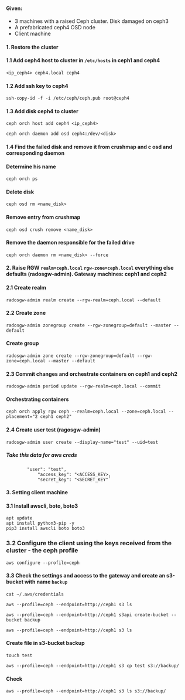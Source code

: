 #### Given:
- 3 machines with a raised Ceph cluster. Disk damaged on ceph3
- A prefabricated ceph4 OSD node
- Client machine

#### 1. Restore the cluster
#### 1.1 Add ceph4 host to cluster in `/etc/hosts` in ceph1 and ceph4

`<ip_ceph4> ceph4.local ceph4`

#### 1.2 Add ssh key to ceph4

`ssh-copy-id -f -i /etc/ceph/ceph.pub root@ceph4`

#### 1.3 Add disk ceph4 to cluster

`ceph orch host add ceph4 <ip_ceph4>`

`ceph orch daemon add osd ceph4:/dev/<disk>`

#### 1.4 Find the failed disk and remove it from crushmap and c osd and corresponding daemon

#### Determine his name

`ceph orch ps`

#### Delete disk

`ceph osd rm <name_disk>`

#### Remove entry from crushmap

`ceph osd crush remove <name_disk>`

#### Remove the daemon responsible for the failed drive

`ceph orch daemon rm <name_disk> --force`

#### 2. Raise RGW `realm=ceph.local` `rgw-zone=ceph.local` everything else defaults (radosgw-admin). Gateway machines: ceph1 and ceph2

#### 2.1 Create realm

`radosgw-admin realm create --rgw-realm=ceph.local --default`

#### 2.2 Create zone

`radosgw-admin zonegroup create --rgw-zonegroup=default --master --default`

#### Create group

`radosgw-admin zone create --rgw-zonegroup=default --rgw-zone=ceph.local --master --default`

#### 2.3 Commit changes and orchestrate containers on ceph1 and ceph2

`radosgw-admin period update --rgw-realm=ceph.local --commit`

#### Orchestrating containers

`ceph orch apply rgw ceph --realm=ceph.local --zone=ceph.local --placement="2 ceph1 ceph2"`

#### 2.4 Create user test (ragosgw-admin)

`radosgw-admin user create --display-name="test" --uid=test`

##### *Take this data for aws creds*

```
	    "user": "test",
            "access_key": "<ACCESS_KEY>,
            "secret_key": "<SECRET_KEY"`
```            

#### 3. Setting client machine

#### 3.1 Install awscli, boto, boto3

```
apt update
apt install python3-pip -y
pip3 install awscli boto boto3
```
### 3.2 Configure the client using the keys received from the cluster - the ceph profile

`aws configure --profile=ceph`

#### 3.3 Check the settings and access to the gateway and create an s3-bucket  with name `backup`

`cat ~/.aws/credentials`

`aws --profile=ceph --endpoint=http://ceph1 s3 ls`

`aws --profile=ceph --endpoint=http://ceph1 s3api create-bucket --bucket backup`

`aws --profile=ceph --endpoint=http://ceph1 s3 ls`

#### Create file in s3-bucket backup

`touch test`

`aws --profile=ceph --endpoint=http://ceph1 s3 cp test s3://backup/`

#### Check

`aws --profile=ceph --endpoint=http://ceph1 s3 ls s3://backup/`
